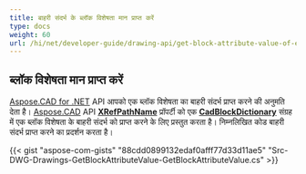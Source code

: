 ```yaml
---
title: बाहरी संदर्भ के ब्लॉक विशेषता मान प्राप्त करें
type: docs
weight: 60
url: /hi/net/developer-guide/drawing-api/get-block-attribute-value-of-external-reference/
---
```


## **ब्लॉक विशेषता मान प्राप्त करें**

[Aspose.CAD for .NET](/cad/net/) API आपको एक ब्लॉक विशेषता का बाहरी संदर्भ प्राप्त करने की अनुमति देता है। [Aspose.CAD](https://products.aspose.com/cad/net/) API [**XRefPathName**](https://reference.aspose.com/cad/net/aspose.cad.fileformats.cad.cadobjects/cadblockentity/properties/xrefpathname) प्रॉपर्टी को एक [**CadBlockDictionary**](https://reference.aspose.com/cad/net/aspose.cad.fileformats.cad/cadblockdictionary) संग्रह में एक ब्लॉक विशेषता के बाहरी संदर्भ को प्राप्त करने के लिए प्रस्तुत करता है। निम्नलिखित कोड बाहरी संदर्भ प्राप्त करने का प्रदर्शन करता है।

{{< gist "aspose-com-gists" "88cdd0899132edaf0afff77d33d11ae5" "Src-DWG-Drawings-GetBlockAttributeValue-GetBlockAttributeValue.cs" >}}
